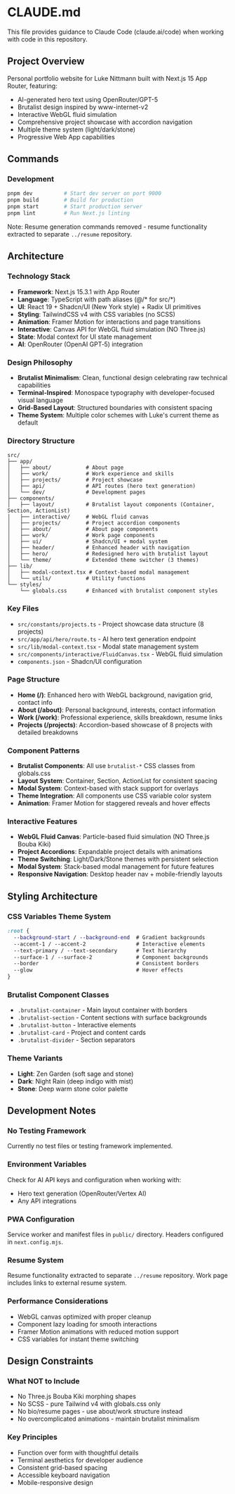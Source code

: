 # CLAUDE.md

This file provides guidance to Claude Code (claude.ai/code) when working with code in this repository.

## Project Overview

Personal portfolio website for Luke Nittmann built with Next.js 15 App Router, featuring:
- AI-generated hero text using OpenRouter/GPT-5
- Brutalist design inspired by www-internet-v2
- Interactive WebGL fluid simulation
- Comprehensive project showcase with accordion navigation
- Multiple theme system (light/dark/stone)
- Progressive Web App capabilities

## Commands

### Development
```bash
pnpm dev          # Start dev server on port 9000
pnpm build        # Build for production
pnpm start        # Start production server
pnpm lint         # Run Next.js linting
```

Note: Resume generation commands removed - resume functionality extracted to separate `../resume` repository.

## Architecture

### Technology Stack
- **Framework**: Next.js 15.3.1 with App Router
- **Language**: TypeScript with path aliases (@/* for src/*)
- **UI**: React 19 + Shadcn/UI (New York style) + Radix UI primitives
- **Styling**: TailwindCSS v4 with CSS variables (no SCSS)
- **Animation**: Framer Motion for interactions and page transitions
- **Interactive**: Canvas API for WebGL fluid simulation (NO Three.js)
- **State**: Modal context for UI state management
- **AI**: OpenRouter (OpenAI GPT‑5) integration

### Design Philosophy
- **Brutalist Minimalism**: Clean, functional design celebrating raw technical capabilities
- **Terminal-Inspired**: Monospace typography with developer-focused visual language
- **Grid-Based Layout**: Structured boundaries with consistent spacing
- **Theme System**: Multiple color schemes with Luke's current theme as default

### Directory Structure
```
src/
├── app/
│   ├── about/           # About page
│   ├── work/            # Work experience and skills
│   ├── projects/        # Project showcase
│   ├── api/             # API routes (hero text generation)
│   └── dev/             # Development pages
├── components/
│   ├── layout/          # Brutalist layout components (Container, Section, ActionList)
│   ├── interactive/     # WebGL fluid canvas
│   ├── projects/        # Project accordion components
│   ├── about/           # About page components
│   ├── work/            # Work page components
│   ├── ui/              # Shadcn/UI + modal system
│   ├── header/          # Enhanced header with navigation
│   ├── hero/            # Redesigned hero with brutalist layout
│   └── theme/           # Extended theme switcher (3 themes)
├── lib/
│   ├── modal-context.tsx # Context-based modal management
│   └── utils/           # Utility functions
└── styles/
    └── globals.css      # Enhanced with brutalist component styles
```

### Key Files
- `src/constants/projects.ts` - Project showcase data structure (8 projects)
- `src/app/api/hero/route.ts` - AI hero text generation endpoint
- `src/lib/modal-context.tsx` - Modal state management system
- `src/components/interactive/FluidCanvas.tsx` - WebGL fluid simulation
- `components.json` - Shadcn/UI configuration

### Page Structure
- **Home (/)**: Enhanced hero with WebGL background, navigation grid, contact info
- **About (/about)**: Personal background, interests, contact information
- **Work (/work)**: Professional experience, skills breakdown, resume links
- **Projects (/projects)**: Accordion-based showcase of 8 projects with detailed breakdowns

### Component Patterns
- **Brutalist Components**: All use `brutalist-*` CSS classes from globals.css
- **Layout System**: Container, Section, ActionList for consistent spacing
- **Modal System**: Context-based with stack support for overlays
- **Theme Integration**: All components use CSS variable color system
- **Animation**: Framer Motion for staggered reveals and hover effects

### Interactive Features
- **WebGL Fluid Canvas**: Particle-based fluid simulation (NO Three.js Bouba Kiki)
- **Project Accordions**: Expandable project details with animations
- **Theme Switching**: Light/Dark/Stone themes with persistent selection
- **Modal System**: Stack-based modal management for future features
- **Responsive Navigation**: Desktop header nav + mobile-friendly layouts

## Styling Architecture

### CSS Variables Theme System
```css
:root {
  --background-start / --background-end  # Gradient backgrounds
  --accent-1 / --accent-2                # Interactive elements
  --text-primary / --text-secondary      # Text hierarchy
  --surface-1 / --surface-2              # Component backgrounds
  --border                               # Consistent borders
  --glow                                 # Hover effects
}
```

### Brutalist Component Classes
- `.brutalist-container` - Main layout container with borders
- `.brutalist-section` - Content sections with surface backgrounds
- `.brutalist-button` - Interactive elements
- `.brutalist-card` - Project and content cards
- `.brutalist-divider` - Section separators

### Theme Variants
- **Light**: Zen Garden (soft sage and stone)
- **Dark**: Night Rain (deep indigo with mist)  
- **Stone**: Deep warm stone color palette

## Development Notes

### No Testing Framework
Currently no test files or testing framework implemented.

### Environment Variables
Check for AI API keys and configuration when working with:
- Hero text generation (OpenRouter/Vertex AI)
- Any API integrations

### PWA Configuration
Service worker and manifest files in `public/` directory.
Headers configured in `next.config.mjs`.

### Resume System
Resume functionality extracted to separate `../resume` repository.
Work page includes links to external resume system.

### Performance Considerations
- WebGL canvas optimized with proper cleanup
- Component lazy loading for smooth interactions
- Framer Motion animations with reduced motion support
- CSS variables for instant theme switching

## Design Constraints

### What NOT to Include
- No Three.js Bouba Kiki morphing shapes
- No SCSS - pure Tailwind v4 with globals.css only
- No bio/resume pages - use about/work structure instead
- No overcomplicated animations - maintain brutalist minimalism

### Key Principles
- Function over form with thoughtful details
- Terminal aesthetics for developer audience
- Consistent grid-based spacing
- Accessible keyboard navigation
- Mobile-responsive design

